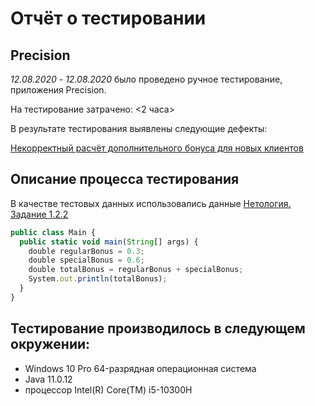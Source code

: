 # Отчёт о тестировании 

## Precision

*12.08.2020* - *12.08.2020* было проведено ручное тестирование, приложения Precision.

На тестирование затрачено: <2 часа>

В результате тестирования выявлены следующие дефекты:

[Некорректный расчёт дополнительного бонуса для новых клиентов](https://github.com/19Mikhail90/1.2.2_Java/issues/1#issue-966946249)

## Описание процесса тестирования

В качестве тестовых данных использовались данные [Нетология. Задание 1.2.2](https://github.com/netology-code/javaqa-homeworks/tree/master/programming) 

``` javascript
public class Main {
  public static void main(String[] args) {
    double regularBonus = 0.3;
    double specialBonus = 0.6;
    double totalBonus = regularBonus + specialBonus;
    System.out.println(totalBonus);
  }
}

```

## Тестирование производилось в следующем окружении:
* Windows 10 Pro  64-разрядная операционная система
* Java 11.0.12
* процессор Intel(R) Core(TM) i5-10300H

   

   
